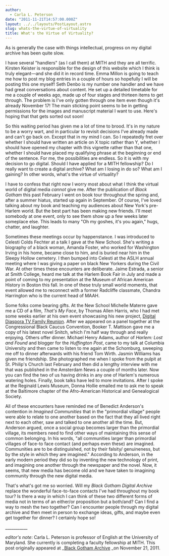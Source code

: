 ```yaml
---
author:
  - Carla L. Peterson
date: "2011-11-21T14:57:00.000Z"
layout: ../../layouts/PostLayout.astro
slug: whats-the-virtue-of-virtuality
title: What's the Virtue of Virtuality?
---
```


As is generally the case with things intellectual, progress on my digital archive has been quite slow.

I have several "handlers" (as I call them) at MITH and they are all terrific. Kirsten Keister is responsible for the design of this website which I think is truly elegant—and she did it in record time. Emma Millon is going to teach me how to post my blog entries in a couple of hours so hopefully I will be posting this one myself! Seth Denbo is my number one handler and we have had great conversations about content. He set up a detailed timetable for me a couple of weeks ago, made up of four stages and thirteen items to get through. The problem is I've only gotten through one item even though it's already November 17! The main sticking point seems to be in getting permissions for the images and manuscript material I want to use. Here's hoping that that gets sorted out soon!

So this waiting period has given me a lot of time to brood. It's in my nature to be a worry wart, and in particular to revisit decisions I've already made and can't go back on. Except that in my mind I can. So I repeatedly fret over whether I should have written an article on X topic rather than Y, whether I should have opened my chapter with this vignette rather than that one, whether I should have placed my qualifying phrase at the beginning or end of the sentence. For me, the possibilities are endless. So it is with my decision to go digital. Should I have applied for a MITH fellowship? Do I really want to create a digital archive? What am I losing in do so? What am I gaining? In other words, what's the virtue of virtuality?

I have to confess that right now I worry most about what I think the virtual world of digital media _cannot_ give me. After the publication of _Black Gotham_ this past February I went on book tour throughout the spring and, after a summer hiatus, started up again in September. Of course, I've loved talking about my book and teaching my audiences about New York's pre-Harlem world. But the best part has been making new friends. I'll meet somebody at one event, only to see them show up a few weeks later someplace else. This leads to many "Oh my goshes, it's you again," hugs, chatter, and laughter.

Sometimes these meetings occur by happenstance. I was introduced to Celesti Colds Fechter at a talk I gave at the New School. She's writing a biography of a black woman, Amanda Foster, who worked for Washington Irving in his home, became close to him, and is buried near him in the Sleepy Hollow cemetery. I then bumped into Celesti at the ASLH annual meeting where I was giving a paper on black New Yorkers during the Civil War. At other times these encounters are deliberate. Jaime Estrada, a senior at Smith College, heard me talk at the Harlem Book Fair in July and made a point of coming to my presentation at the Museum of African American History in Boston this fall. In one of these truly small world moments, that event allowed me to reconnect with a former Radcliffe classmate, Chandra Harrington who is the current head of MAAH.

Some folks come bearing gifts. At the New School Michelle Materre gave me a CD of a film, _That's My Face_, by Thomas Allen Harris, who I had met some weeks earlier at his own event showcasing his new project, [Digital Diaspora TV Family Reunion](http://ddfr.tv/). After we appeared on a panel together at the Congressional Black Caucus Convention, Booker T. Mattison gave me a copy of his latest novel Snitch, which I'm half way through and really enjoying. Others offer dinner. Michael Henry Adams, author of _Harlem: Lost and Found_ and blogger for the _Huffington Post_, came to my talk at Columbia University and then came to listen to me again at the Schomburg, sweeping me off to dinner afterwards with his friend Tom Wirth. Jasmin Williams has given me friendship. She photographed me when I spoke from the pulpit at St. Philip's Church last February and then did a lengthy interview with me that was published in the Amsterdam News a couple of months later. Now you can find the two of us having drinks in any one of Harlem's numerous watering holes. Finally, book talks have led to more invitations. After I spoke at the Reginald Lewis Museum, Donna Hollie emailed me to ask me to speak at the Baltimore chapter of the Afro-American Historical and Genealogical Society.

All of these encounters have reminded me of Benedict Anderson's contention in _Imagined Communities_ that in the "primordial village" people were able to relate to one another based on the fact that they all lived right next to each other, saw and talked to one another all the time. But, Anderson argued, once a social group becomes larger than the primordial village, its members need to find other ways of maintaining this sense of common belonging. In his words, "all communities larger than primordial villages of face-to face contact (and perhaps even these) are imagined. Communities are to be distinguished, not by their falsity/ genuineness, but by the style in which they are imagined." According to Anderson, in the early modern period they did so by inventing the new technology of print, and imagining one another through the newspaper and the novel. Now, it seems, that new media has become old and we have taken to imagining community through the new digital media.

That's what's got me so worried. Will my _Black Gotham Digital Archive_ replace the wonderful face-to-face contacts I've had throughout my book tour? Is there a way in which I can think of these two different forms of media not in terms of an either/or proposition but a both/and? Can I find a way to mesh the two together? Can I encounter people through my digital archive and then meet in person to exchange ideas, gifts, and maybe even get together for dinner? I certainly hope so!

\_\_\_\_\_\_\_\_\_\_\_

_editor's note_: Carla L. Peterson is professor of English at the University of Maryland. She currently is completing a faculty fellowship at MITH. This post originally appeared at \_[Black Gotham Archive](http://www.blackgothamarchive.org/blog/what%E2%80%99s-the-virtue-of-virtuality/) \_on November 21, 2011.
